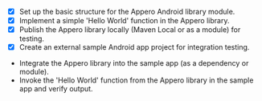 - [x] Set up the basic structure for the Appero Android library module.
- [x] Implement a simple 'Hello World' function in the Appero library.
- [x] Publish the Appero library locally (Maven Local or as a module) for testing.
- [x] Create an external sample Android app project for integration testing.
- Integrate the Appero library into the sample app (as a dependency or module).
- Invoke the 'Hello World' function from the Appero library in the sample app and verify output.
